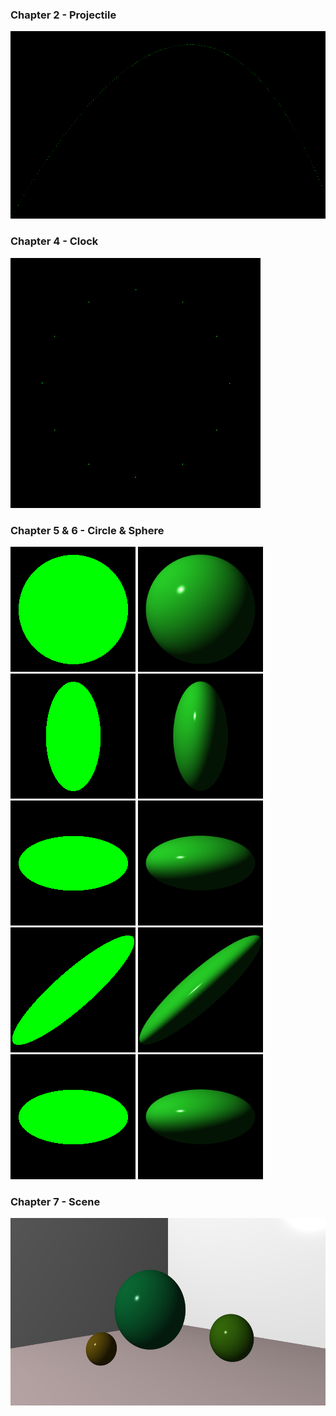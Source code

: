 
### Chapter 2 - Projectile
<img src="./PuttingItTogether/projectile.png" alt="Projectile" width="800" height="300">

### Chapter 4 - Clock
<img src="./PuttingItTogether/clock.png" alt="Clock" width="400" height="400">

### Chapter 5 & 6 - Circle & Sphere
<img src="./PuttingItTogether/circle_default.png" alt="Circle" width="200" height="200"> <img src="./PuttingItTogether/sphere_default.png" alt="Sphere" width="200" height="200">  
<img src="./PuttingItTogether/circle_shrink_x.png" alt="Circle shrink x" width="200" height="200"> <img src="./PuttingItTogether/sphere_shrink_x.png" alt="Sphere shrink" width="200" height="200">  
<img src="./PuttingItTogether/circle_shrink_x_and_rotate.png" alt="Circle shrink x and rotate" width="200" height="200"> <img src="./PuttingItTogether/sphere_shrink_x_and_rotate.png" alt="Sphere shrink x and rotate" width="200" height="200">   
<img src="./PuttingItTogether/circle_shrink_x_and_skew.png" alt="Circle shrink x and skew" width="200" height="200"> <img src="./PuttingItTogether/sphere_shrink_x_and_skew.png" alt="Sphere shrink x and skew" width="200" height="200">  
<img src="./PuttingItTogether/circle_shrink_y.png" alt="Circle shrink y" width="200" height="200">  <img src="./PuttingItTogether/sphere_shrink_y.png" alt="Sphere shrink y" width="200" height="200">  

### Chapter 7 - Scene
<img src="./PuttingItTogether/many-spheres.png" alt="many spheres" width="600" height="300">  


